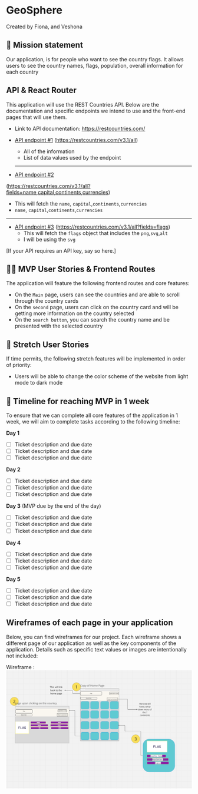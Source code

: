 # GeoSphere

Created by Fiona, and Veshona

## 🚀 Mission statement

Our application,  is for people who want to see the country flags. It allows users to see the country names, flags, population, overall information for each country

## API & React Router

This application will use the REST Countries API. Below are the documentation and specific endpoints we intend to use and the front-end pages that will use them.

- Link to API documentation: https://restcountries.com/

- [API endpoint #1](https://restcountries.com/v3.1/all)
(https://restcountries.com/v3.1/all)
  - All of the information
  - List of data values used by the endpoint
  ___
- [API endpoint #2](https://restcountries.com/v3.1/all?fields=name,capital,continents,currencies)

(https://restcountries.com/v3.1/all?fields=name,capital,continents,currencies)
  - This will fetch the `name`, `capital`,`continents`,`currencies`
  - `name`, `capital`,`continents`,`currencies`
  ___
- [API endpoint #3](https://restcountries.com/v3.1/all?fields=flags)
(https://restcountries.com/v3.1/all?fields=flags)
  - This will fetch the `flags` object that includes the  `png`,`svg`,`alt`
  - I will be using the `svg`

[If your API requires an API key, say so here.]

## 👩‍💻 MVP User Stories & Frontend Routes

The application will feature the following frontend routes and core features:

* On the `Main` page, users can see the countries and are able to scroll through the country cards
* On the `second` page, users can click on the country card and will be getting more information on the country selected
* On the `search button`, you can search the country name and be presented with the selected country

## 🤔 Stretch User Stories

If time permits, the following stretch features will be implemented in order of priority:

* Users will be able to change the color scheme of the website from light mode to dark mode

## 📆 Timeline for reaching MVP in 1 week

To ensure that we can complete all core features of the application in 1 week, we will aim to complete tasks according to the following timeline:

**Day 1**
- [ ] Ticket description and due date
- [ ] Ticket description and due date
- [ ] Ticket description and due date

**Day 2**
- [ ] Ticket description and due date
- [ ] Ticket description and due date
- [ ] Ticket description and due date

**Day 3** (MVP due by the end of the day)
- [ ] Ticket description and due date
- [ ] Ticket description and due date
- [ ] Ticket description and due date

**Day 4**
- [ ] Ticket description and due date
- [ ] Ticket description and due date
- [ ] Ticket description and due date

**Day 5**
- [ ] Ticket description and due date
- [ ] Ticket description and due date
- [ ] Ticket description and due date

## Wireframes of each page in your application

Below, you can find wireframes for our project. Each wireframe shows a different page of our application as well as the key components of the application. Details such as specific text values or images are intentionally not included:

Wireframe : 
![WebPage](./img/frameWork.png)

